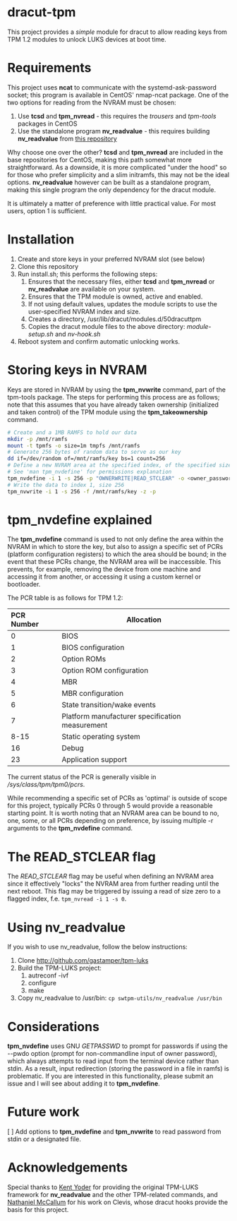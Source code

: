 # dracut-tpm
This project provides a *simple* module for dracut to allow reading keys from TPM 1.2 modules to unlock LUKS devices at boot time.

# Requirements
This project uses **ncat** to communicate with the systemd-ask-password socket; this program is available in CentOS' nmap-ncat package.
One of the two options for reading from the NVRAM must be chosen:
1. Use **tcsd** and **tpm_nvread** - this requires the *trousers* and *tpm-tools* packages in CentOS
2. Use the standalone program **nv_readvalue** - this requires building **nv_readvalue** from [this repository](http://github.com/gastamper/tpm-luks)

Why choose one over the other?
**tcsd** and **tpm_nvread** are included in the base repositories for CentOS, making this path somewhat more straightforward.  As a downside, it is more complicated "under the hood" so for those who prefer simplicity and a slim initramfs, this may not be the ideal options.  **nv_readvalue** however can be built as a standalone program, making this single program the only dependency for the dracut module.

It is ultimately a matter of preference with little practical value.  For most users, option 1 is sufficient.

# Installation
1. Create and store keys in your preferred NVRAM slot (see below)
2. Clone this repository
3. Run install.sh; this performs the following steps:
   1. Ensures that the necessary files, either **tcsd** and **tpm_nvread** or **nv_readvalue** are available on your system.
   2. Ensures that the TPM module is owned, active and enabled.
   3. If not using default values, updates the module scripts to use the user-specified NVRAM index and size.
   4. Creates a directory, /usr/lib/dracut/modules.d/50dracuttpm
   5. Copies the dracut module files to the above directory: *module-setup.sh* and *nv-hook.sh*
4. Reboot system and confirm automatic unlocking works.

# Storing keys in NVRAM
Keys are stored in NVRAM by using the **tpm_nvwrite** command, part of the tpm-tools package.  The steps for performing this process are as follows; note that this assumes that you have already taken ownership (initialized and taken control) of the TPM module using the **tpm_takeownership** command.
```sh
# Create and a 1MB RAMFS to hold our data
mkdir -p /mnt/ramfs
mount -t tpmfs -o size=1m tmpfs /mnt/ramfs
# Generate 256 bytes of random data to serve as our key
dd if=/dev/random of=/mnt/ramfs/key bs=1 count=256
# Define a new NVRAM area at the specified index, of the specified size
# See 'man tpm_nvdefine' for permissions explanation
tpm_nvdefine -i 1 -s 256 -p "OWNERWRITE|READ_STCLEAR" -o <owner_password> [-r <PCR1> -r <PCR2> ... n]
# Write the data to index 1, size 256
tpm_nvwrite -i 1 -s 256 -f /mnt/ramfs/key -z -p
```

# tpm_nvdefine explained
The **tpm_nvdefine** command is used to not only define the area within the NVRAM in which to store the key, but also to assign a specific set of PCRs (platform configuration registers) to which the area should be bound; in the event that these PCRs change, the NVRAM area will be inaccessible.  This prevents, for example, removing the device from one machine and accessing it from another, or accessing it using a custom kernel or bootloader.

The PCR table is as follows for TPM 1.2:

| PCR Number | Allocation       |
| :---------- | ---------------- |
|0           | BIOS             |
|1         | BIOS configuration |
|2         | Option ROMs |
|3         | Option ROM configuration |
|4         | MBR |
|5         | MBR configuration |
|6         | State transition/wake events |
|7         | Platform manufacturer specification measurement |
|8-15         | Static operating system |
|16         | Debug |
|23         | Application support |

The current status of the PCR is generally visible in */sys/class/tpm/tpm0/pcrs*.

While recommending a specific set of PCRs as 'optimal' is outside of scope for this project, typically PCRs 0 through 5 would provide a reasonable starting point.  It is worth noting that an NVRAM area can be bound to no, one, some, or all PCRs depending on preference, by issuing multiple -r arguments to the **tpm_nvdefine** command.

# The READ_STCLEAR flag
The *READ_STCLEAR* flag may be useful when defining an NVRAM area since it effectively "locks" the NVRAM area from further reading until the next reboot.  This flag may be triggered by issuing a read of size zero to a flagged index, f.e. `tpm_nvread -i 1 -s 0`.

# Using nv_readvalue
If you wish to use nv_readvalue, follow the below instructions:
1. Clone http://github.com/gastamper/tpm-luks
2. Build the TPM-LUKS project:
   1. autreconf -ivf
   2. configure
   3. make
3. Copy nv_readvalue to /usr/bin: `cp swtpm-utils/nv_readvalue /usr/bin`

# Considerations
**tpm_nvdefine** uses GNU _GETPASSWD_ to prompt for passwords if using the --pwdo option (prompt for non-commandline input of owner password), which always attempts to read input from the terminal device rather than stdin.  As a result, input redirection (storing the password in a file in ramfs) is problematic.  If you are interested in this functionality, please submit an issue and I will see about adding it to **tpm_nvdefine**.

# Future work
[ ] Add options to **tpm_nvdefine** and **tpm_nvwrite** to read password from stdin or a designated file.

# Acknowledgements
Special thanks to [Kent Yoder](https://github.com/shpedoikal) for providing the original TPM-LUKS framework for **nv_readvalue** and the other TPM-related commands, and [Nathaniel McCallum](https://npmccallum.gitlab.io/about/) for his work on Clevis, whose dracut hooks provide the basis for this project.
